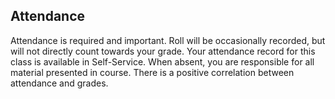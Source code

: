## Attendance

Attendance is required and important. Roll will be occasionally recorded,
but will not directly count towards your grade. Your attendance record for
this class is available in Self-Service. When absent, you are responsible
for all material presented in course. There is a positive correlation between
attendance and grades.
